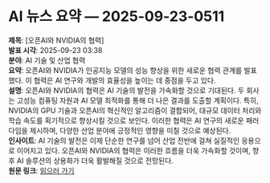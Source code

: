 # AI 뉴스 요약 — 2025-09-23-0511

**제목**: [오픈AI와 NVIDIA의 협력]  
**발표 시각**: 2025-09-23 03:38  
**분야**: AI 기술 및 산업 협력  
**요약**: 오픈AI와 NVIDIA가 인공지능 모델의 성능 향상을 위한 새로운 협력 관계를 발표했다. 이 협력은 AI 연구와 개발의 효율성을 높이는 데 중점을 두고 있다.  
**설명**: 오픈AI와 NVIDIA의 협력은 AI 기술의 발전을 가속화할 것으로 기대된다. 두 회사는 고성능 컴퓨팅 자원과 AI 모델 최적화를 통해 더 나은 결과를 도출할 계획이다. 특히, NVIDIA의 GPU 기술과 오픈AI의 혁신적인 알고리즘이 결합되어, 대규모 데이터 처리와 학습 속도를 획기적으로 향상시킬 것으로 보인다. 이러한 협력은 AI 연구의 새로운 패러다임을 제시하며, 다양한 산업 분야에 긍정적인 영향을 미칠 것으로 예상된다.  
**인사이트**: AI 기술의 발전은 이제 단순한 연구를 넘어 산업 전반에 걸쳐 실질적인 응용으로 이어지고 있다. 오픈AI와 NVIDIA의 협력은 이러한 흐름을 더욱 가속화할 것이며, 향후 AI 솔루션의 상용화가 더욱 활발해질 것으로 전망된다.  
**원문 링크**: [읽으러 가기](https://blogs.nvidia.com/blog/openai-nvidia/)